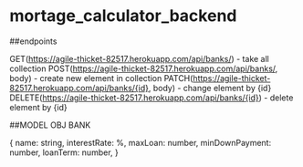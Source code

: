 # mortage_calculator_backend

##endpoints

GET(https://agile-thicket-82517.herokuapp.com/api/banks/) - take all collection
POST(https://agile-thicket-82517.herokuapp.com/api/banks/, body) - create new element in collection
PATCH(https://agile-thicket-82517.herokuapp.com/api/banks/{id}, body) - change element by {id}
DELETE(https://agile-thicket-82517.herokuapp.com/api/banks/{id}) - delete element by {id}
 
##MODEL OBJ BANK 

 {
  name: string,
  interestRate: %,
  maxLoan: number,
  minDownPayment: number,
  loanTerm: number,
 }
